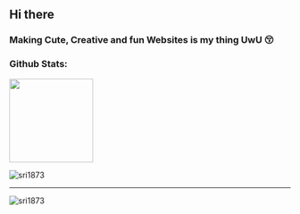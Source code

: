 ## Hi there 

### Making Cute, Creative and fun Websites is my thing UwU 😚

<h3 align="left">Github Stats:</h3>
  <p>
  <img height= "150" src="https://github-readme-stats.vercel.app/api?username=suppixie&show_icons=true&theme=dark&include_all_commits=true" />
</p>
<p><img align="center" src="https://github-readme-streak-stats.herokuapp.com/?user=suppixie&theme=dark" alt="sri1873" /></p>

  ------
 <p align="left"> <img src="https://komarev.com/ghpvc/?username=sri1873&label=Profile%20views&color=0e75b6&style=flat" alt="sri1873" /> </p>

